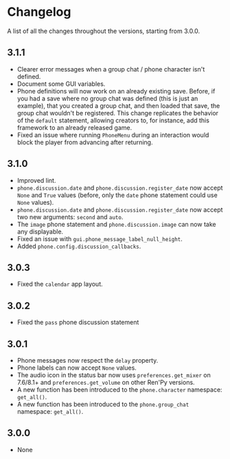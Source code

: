# Changelog

A list of all the changes throughout the versions, starting from 3.0.0.

## 3.1.1
- Clearer error messages when a group chat / phone character isn't defined.
- Document some GUI variables.
- Phone definitions will now work on an already existing save. Before, if you had a save where no group chat was defined (this is just an example), that you created a group chat, and then loaded that save, the group chat wouldn't be registered. This change replicates the behavior of the `default` statement, allowing creators to, for instance, add this framework to an already released game.
- Fixed an issue where running `PhoneMenu` during an interaction would block the player from advancing after returning.

## 3.1.0
- Improved lint.
- `phone.discussion.date` and `phone.discussion.register_date` now accept `None` and `True` values (before, only the `date` phone statement could use `None` values).
- `phone.discussion.date` and `phone.discussion.register_date` now accept two new arguments: `second` and `auto`.
- The `image` phone statement and `phone.discussion.image` can now take any displayable.
- Fixed an issue with `gui.phone_message_label_null_height`.
- Added `phone.config.discussion_callbacks`.

## 3.0.3
- Fixed the `calendar` app layout.

## 3.0.2
- Fixed the `pass` phone discussion statement

## 3.0.1
- Phone messages now respect the `delay` property.
- Phone labels can now accept `None` values.
- The audio icon in the status bar now uses `preferences.get_mixer` on 7.6/8.1+ and `preferences.get_volume` on other Ren'Py versions.
- A new function has been introduced to the `phone.character` namespace: `get_all()`.
- A new function has been introduced to the `phone.group_chat` namespace: `get_all()`.

## 3.0.0
- None